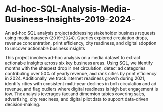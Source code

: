 # Ad-hoc-SQL-Analysis-Media-Business-Insights-2019-2024-
An ad-hoc SQL analysis project addressing stakeholder business requests using media datasets (2019–2024). Queries explored circulation drops, revenue concentration, print efficiency, city readiness, and digital adoption to uncover actionable business insights


This project involves ad-hoc analysis on a media dataset to extract actionable insights across six key business areas. Using SQL, we identify months with the sharpest drop in net circulation, detect ad categories contributing over 50% of yearly revenue, and rank cities by print efficiency in 2024. Additionally, we track internet readiness growth during 2021, identify cities with consistent multi-year declines in both circulation and ad revenue, and flag outliers where digital readiness is high but engagement is low. The analysis leverages fact and dimension tables covering sales, advertising, city readiness, and digital pilot data to support data-driven decision-making.
